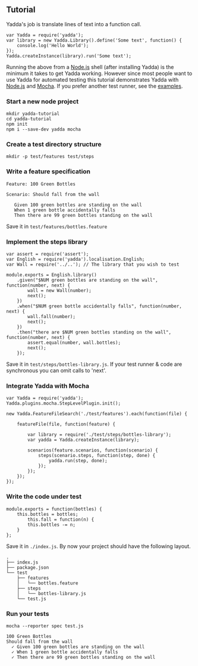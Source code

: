 ## Tutorial
Yadda's job is translate lines of text into a function call.

    var Yadda = require('yadda');
    var library = new Yadda.Library().define('Some text', function() {
        console.log('Hello World');
    });
    Yadda.createInstance(library).run('Some text');


Running the above from a [Node.js](https://nodejs.org/) shell (after installing Yadda) is the minimum it takes to get Yadda working. However since most people want to use Yadda for automated testing this tutorial demonstrates Yadda with [Node.js](https://nodejs.org/) and [Mocha](http://visionmedia.github.io/mocha/). If you prefer another test runner, see the [examples](https://github.com/acuminous/yadda/tree/master/examples).

### Start a new node project

    mkdir yadda-tutorial
    cd yadda-tutorial
    npm init
    npm i --save-dev yadda mocha

### Create a test directory structure

    mkdir -p test/features test/steps

### Write a feature specification

    Feature: 100 Green Bottles

    Scenario: Should fall from the wall

       Given 100 green bottles are standing on the wall
       When 1 green bottle accidentally falls
       Then there are 99 green bottles standing on the wall

Save it in ```test/features/bottles.feature```

### Implement the steps library

    var assert = require('assert');
    var English = require('yadda').localisation.English;
    var Wall = require('../..'); // The library that you wish to test

    module.exports = English.library()
        .given("$NUM green bottles are standing on the wall", function(number, next) {
            wall = new Wall(number);
            next();
        })
        .when("$NUM green bottle accidentally falls", function(number, next) {
            wall.fall(number);
            next();
        })
        .then("there are $NUM green bottles standing on the wall", function(number, next) {
            assert.equal(number, wall.bottles);
            next();
        });

Save it in ```test/steps/bottles-library.js```. If your test runner & code are synchronous you can omit calls to 'next'.

### Integrate Yadda with Mocha

    var Yadda = require('yadda');
    Yadda.plugins.mocha.StepLevelPlugin.init();

    new Yadda.FeatureFileSearch('./test/features').each(function(file) {

        featureFile(file, function(feature) {

            var library = require('./test/steps/bottles-library');
            var yadda = Yadda.createInstance(library);

            scenarios(feature.scenarios, function(scenario) {
                steps(scenario.steps, function(step, done) {
                    yadda.run(step, done);
                });
            });
        });
    });

### Write the code under test

    module.exports = function(bottles) {
        this.bottles = bottles;
            this.fall = function(n) {
            this.bottles -= n;
        }
    };

Save it in ```./index.js```. By now your project should have the following layout.

    .
    ├── index.js
    ├── package.json
    └── test
        ├── features
        │   └── bottles.feature
        ├── steps
        │   └── bottles-library.js
        └── test.js

### Run your tests

    mocha --reporter spec test.js

    100 Green Bottles
    Should fall from the wall
      ✓ Given 100 green bottles are standing on the wall
      ✓ When 1 green bottle accidentally falls
      ✓ Then there are 99 green bottles standing on the wall

